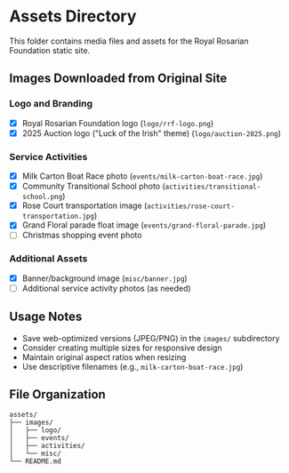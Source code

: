# Assets Directory

This folder contains media files and assets for the Royal Rosarian Foundation static site.

## Images Downloaded from Original Site

### Logo and Branding
- [x] Royal Rosarian Foundation logo (`logo/rrf-logo.png`)
- [x] 2025 Auction logo ("Luck of the Irish" theme) (`logo/auction-2025.png`)

### Service Activities
- [x] Milk Carton Boat Race photo (`events/milk-carton-boat-race.jpg`)
- [x] Community Transitional School photo (`activities/transitional-school.png`)
- [x] Rose Court transportation image (`activities/rose-court-transportation.jpg`)
- [x] Grand Floral parade float image (`events/grand-floral-parade.jpg`)
- [ ] Christmas shopping event photo

### Additional Assets
- [x] Banner/background image (`misc/banner.jpg`)
- [ ] Additional service activity photos (as needed)

## Usage Notes
- Save web-optimized versions (JPEG/PNG) in the `images/` subdirectory
- Consider creating multiple sizes for responsive design
- Maintain original aspect ratios when resizing
- Use descriptive filenames (e.g., `milk-carton-boat-race.jpg`)

## File Organization
```
assets/
├── images/
│   ├── logo/
│   ├── events/
│   ├── activities/
│   └── misc/
└── README.md
```